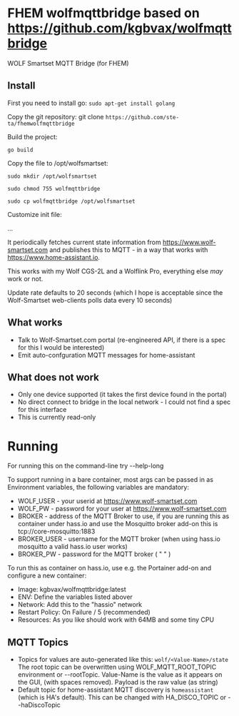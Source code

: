 # FHEM wolfmqttbridge based on https://github.com/kgbvax/wolfmqttbridge

WOLF Smartset MQTT Bridge (for FHEM)

## Install

First you need to install go:
`sudo apt-get install golang`

Copy the git repository:
git clone `https://github.com/ste-ta/fhemwolfmqttbridge`

Build the project:

`go build`

Copy the file to /opt/wolfsmartset:

`sudo mkdir /opt/wolfsmartset`

`sudo chmod 755 wolfmqttbridge`  

`sudo cp wolfmqttbridge /opt/wolfsmartset`

Customize init file:

...


It periodically fetches current state information 
from https://www.wolf-smartset.com and publishes this to MQTT - in a way that works with https://www.home-assistant.io.



This works with my Wolf CGS-2L and a Wolflink Pro, everything else _may_ work or not.

Update rate defaults to 20 seconds (which I hope is acceptable since the Wolf-Smartset web-clients polls data every 10 seconds)
## What works
* Talk to Wolf-Smartset.com portal (re-engineered API, if there is a spec for this I would be interested)
* Emit auto-confguration MQTT messages for home-assistant

## What does not work
* Only one device supported (it takes the first device found in the portal)
* No direct connect to bridge in the local network - I could not find a spec for this interface
* This is currently read-only

# Running
For running this on the command-line try --help-long

To support running in a bare container, most args can be passed in as Environment variables, the following variables are mandatory:

* WOLF_USER  - your userid at  https://www.wolf-smartset.com
* WOLF_PW - password for your user at https://www.wolf-smartset.com
* BROKER - address of the MQTT Broker to use, if you are running this as container under hass.io and use the Mosquitto broker add-on this is tcp://core-mosquitto:1883 
* BROKER_USER - username for the MQTT broker (when using hass.io mosquitto a valid hass.io user works)
* BROKER_PW - password for the MQTT broker ( " " )

 
To run this as container on hass.io, use e.g. the Portainer add-on and configure a new container:
* Image: kgbvax/wolfmqttbridge:latest
* ENV: Define the variables listed abover
* Network: Add this to the "hassio" network
* Restart Policy: On Failure / 5 (recommended)
* Resources: As you like should work with 64MB and some tiny CPU

## MQTT Topics
* Topics for values are auto-generated like this: 
   ```wolf/<Value-Name>/state```
    The root topic can be overwritten using WOLF_MQTT_ROOT_TOPIC environment or --rootTopic. Value-Name is the value as it appears on the GUI, (with spaces removed).  Payload is the raw value (as string)
*  Default topic for home-assistant MQTT discovery is ```homeassistant``` (which is HA's default). This can be changed with HA_DISCO_TOPIC or --haDiscoTopic
